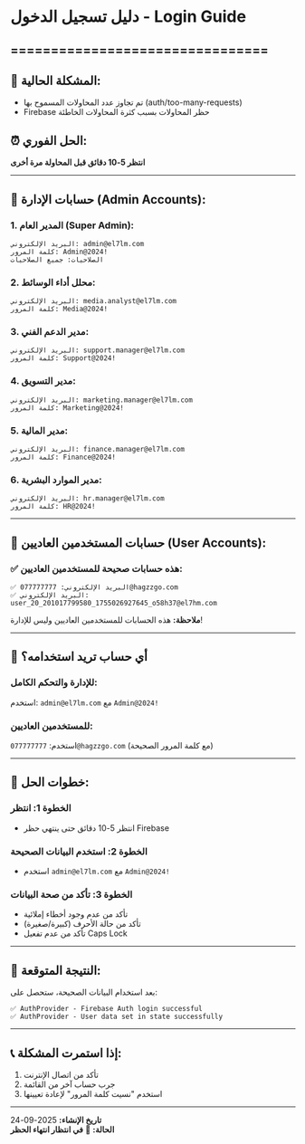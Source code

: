 # دليل تسجيل الدخول - Login Guide
## ================================

## 🚨 **المشكلة الحالية:**
- تم تجاوز عدد المحاولات المسموح بها (auth/too-many-requests)
- Firebase حظر المحاولات بسبب كثرة المحاولات الخاطئة

## ⏰ **الحل الفوري:**
**انتظر 5-10 دقائق قبل المحاولة مرة أخرى**

---

## 🔐 **حسابات الإدارة (Admin Accounts):**

### **1. المدير العام (Super Admin):**
```
البريد الإلكتروني: admin@el7lm.com
كلمة المرور: Admin@2024!
الصلاحيات: جميع الصلاحيات
```

### **2. محلل أداء الوسائط:**
```
البريد الإلكتروني: media.analyst@el7lm.com
كلمة المرور: Media@2024!
```

### **3. مدير الدعم الفني:**
```
البريد الإلكتروني: support.manager@el7lm.com
كلمة المرور: Support@2024!
```

### **4. مدير التسويق:**
```
البريد الإلكتروني: marketing.manager@el7lm.com
كلمة المرور: Marketing@2024!
```

### **5. مدير المالية:**
```
البريد الإلكتروني: finance.manager@el7lm.com
كلمة المرور: Finance@2024!
```

### **6. مدير الموارد البشرية:**
```
البريد الإلكتروني: hr.manager@el7lm.com
كلمة المرور: HR@2024!
```

---

## 👥 **حسابات المستخدمين العاديين (User Accounts):**

### **✅ هذه حسابات صحيحة للمستخدمين العاديين:**
```
✅ البريد الإلكتروني: 077777777@hagzzgo.com
✅ البريد الإلكتروني: user_20_201017799580_1755026927645_o58h37@el7hm.com
```

**ملاحظة:** هذه الحسابات للمستخدمين العاديين وليس للإدارة!

---

## 🎯 **أي حساب تريد استخدامه؟**

### **للإدارة والتحكم الكامل:**
استخدم: `admin@el7lm.com` مع `Admin@2024!`

### **للمستخدمين العاديين:**
استخدم: `077777777@hagzzgo.com` (مع كلمة المرور الصحيحة)

---

## 🔧 **خطوات الحل:**

### **الخطوة 1: انتظر**
- انتظر 5-10 دقائق حتى ينتهي حظر Firebase

### **الخطوة 2: استخدم البيانات الصحيحة**
- استخدم `admin@el7lm.com` مع `Admin@2024!`

### **الخطوة 3: تأكد من صحة البيانات**
- تأكد من عدم وجود أخطاء إملائية
- تأكد من حالة الأحرف (كبيرة/صغيرة)
- تأكد من عدم تفعيل Caps Lock

---

## 🎯 **النتيجة المتوقعة:**
بعد استخدام البيانات الصحيحة، ستحصل على:
```
✅ AuthProvider - Firebase Auth login successful
✅ AuthProvider - User data set in state successfully
```

---

## 📞 **إذا استمرت المشكلة:**
1. تأكد من اتصال الإنترنت
2. جرب حساب آخر من القائمة
3. استخدم "نسيت كلمة المرور" لإعادة تعيينها

---

**تاريخ الإنشاء:** 2025-09-24  
**الحالة:** 🔄 **في انتظار انتهاء الحظر**
